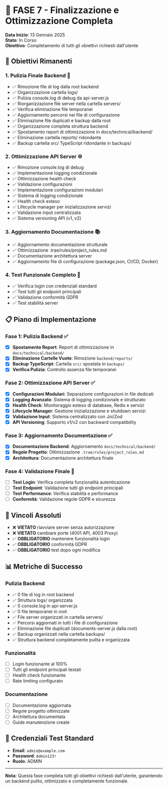 # 🎯 FASE 7 - Finalizzazione e Ottimizzazione Completa

**Data Inizio**: 13 Gennaio 2025  
**Stato**: In Corso  
**Obiettivo**: Completamento di tutti gli obiettivi richiesti dall'utente

## 🎯 Obiettivi Rimanenti

### 1. **Pulizia Finale Backend** 🧹
- ✅ Rimozione file di log dalla root backend
- ✅ Organizzazione cartella logs/
- ✅ Pulizia console.log di debug da api-server.js
- ✅ Riorganizzazione file server nella cartella servers/
- ✅ Verifica eliminazione file temporanei
- ✅ Aggiornamento percorsi nei file di configurazione
- ✅ Eliminazione file duplicati e backup dalla root
- ✅ Organizzazione completa struttura backend
- ✅ Spostamento report di ottimizzazione in docs/technical/backend/
- ✅ Eliminazione cartella reports/ ridondante
- ✅ Backup cartella src/ TypeScript ridondante in backups/

### 2. **Ottimizzazione API Server** ⚙️
- ✅ Rimozione console.log di debug
- ✅ Implementazione logging condizionale
- ✅ Ottimizzazione health check
- ✅ Validazione configurazioni
- ✅ Implementazione configurazioni modulari
- ✅ Sistema di logging condizionale
- ✅ Health check esteso
- ✅ Lifecycle manager per inizializzazione servizi
- ✅ Validazione input centralizzata
- ✅ Sistema versioning API (v1, v2)

### 3. **Aggiornamento Documentazione** 📚
- ✅ Aggiornamento documentazione strutturale
- ✅ Ottimizzazione .trae/rules/project_rules.md
- ✅ Documentazione architettura server
- ✅ Aggiornamento file di configurazione (package.json, CI/CD, Docker)

### 4. **Test Funzionale Completo** 🧪
- ✅ Verifica login con credenziali standard
- ✅ Test tutti gli endpoint principali
- ✅ Validazione conformità GDPR
- ✅ Test stabilità server

## 📋 Piano di Implementazione

### Fase 1: Pulizia Backend ✅
- [x] **Spostamento Report**: Report di ottimizzazione in `docs/technical/backend/`
- [x] **Eliminazione Cartelle Vuote**: Rimozione `backend/reports/`
- [x] **Backup TypeScript**: Cartella `src/` spostata in `backups/`
- [x] **Verifica Pulizia**: Controllo assenza file temporanei

### Fase 2: Ottimizzazione API Server ✅
- [x] **Configurazioni Modulari**: Separazione configurazioni in file dedicati
- [x] **Logging Avanzato**: Sistema di logging condizionale e strutturato
- [x] **Health Check**: Monitoraggio esteso di database, Redis e servizi
- [x] **Lifecycle Manager**: Gestione inizializzazione e shutdown servizi
- [x] **Validazione Input**: Sistema centralizzato con Joi/Zod
- [x] **API Versioning**: Supporto v1/v2 con backward compatibility

### Fase 3: Aggiornamento Documentazione ✅
- [x] **Documentazione Backend**: Aggiornamento `docs/technical/backend/`
- [x] **Regole Progetto**: Ottimizzazione `.trae/rules/project_rules.md`
- [x] **Architettura**: Documentazione architettura finale

### Fase 4: Validazione Finale 🔄
- [ ] **Test Login**: Verifica completa funzionalità autenticazione
- [ ] **Test Endpoint**: Validazione tutti gli endpoint principali
- [ ] **Test Performance**: Verifica stabilità e performance
- [ ] **Conformità**: Validazione regole GDPR e sicurezza

## 🚨 Vincoli Assoluti

- ❌ **VIETATO** riavviare server senza autorizzazione
- ❌ **VIETATO** cambiare porte (4001 API, 4003 Proxy)
- ✅ **OBBLIGATORIO** mantenere funzionalità login
- ✅ **OBBLIGATORIO** conformità GDPR
- ✅ **OBBLIGATORIO** test dopo ogni modifica

## 📊 Metriche di Successo

### Pulizia Backend
- ✅ 0 file di log in root backend
- ✅ Struttura logs/ organizzata
- ✅ 0 console.log in api-server.js
- ✅ 0 file temporanei in root
- ✅ File server organizzati in cartella servers/
- ✅ Percorsi aggiornati in tutti i file di configurazione
- ✅ Eliminazione file duplicati (documents-server.js dalla root)
- ✅ Backup organizzati nella cartella backups/
- ✅ Struttura backend completamente pulita e organizzata

### Funzionalità
- [ ] Login funzionante al 100%
- [ ] Tutti gli endpoint principali testati
- [ ] Health check funzionante
- [ ] Rate limiting configurato

### Documentazione
- [ ] Documentazione aggiornata
- [ ] Regole progetto ottimizzate
- [ ] Architettura documentata
- [ ] Guide manutenzione create

## 🔧 Credenziali Test Standard

- **Email**: `admin@example.com`
- **Password**: `Admin123!`
- **Ruolo**: ADMIN

---

**Nota**: Questa fase completa tutti gli obiettivi richiesti dall'utente, garantendo un backend pulito, ottimizzato e completamente funzionale.